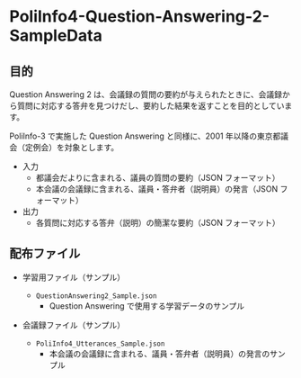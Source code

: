 # PoliInfo4-Question-Answering-2-SampleData

## 目的
Question Answering 2 は、会議録の質問の要約が与えられたときに、会議録から質問に対応する答弁を見つけだし、要約した結果を返すことを目的としています。

PoliInfo-3 で実施した Question Answering と同様に、2001 年以降の東京都議会（定例会）を対象とします。

- 入力
    - 都議会だよりに含まれる、議員の質問の要約（JSON フォーマット）
    - 本会議の会議録に含まれる、議員・答弁者（説明員）の発言（JSON フォーマット）
- 出力
    - 各質問に対応する答弁（説明）の簡潔な要約（JSON フォーマット）

## 配布ファイル
- 学習用ファイル（サンプル）
    - `QuestionAnswering2_Sample.json`
        - Question Answering で使用する学習データのサンプル

- 会議録ファイル（サンプル）
    - `PoliInfo4_Utterances_Sample.json`
        - 本会議の会議録に含まれる、議員・答弁者（説明員）の発言のサンプル
